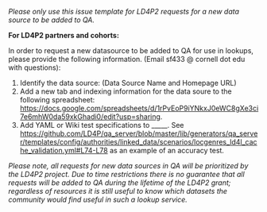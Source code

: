 _Please only use this issue template for LD4P2 requests for a new data source to be added to QA._

__For LD4P2 partners and cohorts:__ 

In order to request a new datasource to be added to QA for use in lookups, please provide the following information. (Email sf433 @ cornell dot edu with questions):

1. Identify the data source: (Data Source Name and Homepage URL)
2. Add a new tab and indexing information for the data soure to the following spreadsheet: https://docs.google.com/spreadsheets/d/1rPvEoP9iYNkxJ0eWC8gXe3ci7e6mhW0da59xkGhadi0/edit?usp=sharing.
3. Add YAML or Wiki test specifications to _____. See https://github.com/LD4P/qa_server/blob/master/lib/generators/qa_server/templates/config/authorities/linked_data/scenarios/locgenres_ld4l_cache_validation.yml#L74-L78 as an example of an accuracy test.


_Please note, all requests for new data sources in QA will be prioritized by the LD4P2 project. Due to time restrictions there is no guarantee that all requests will be added to QA during the lifetime of the LD4P2 grant; regardless of resources it is still useful to know which datasets the community would find useful in such a lookup service._
